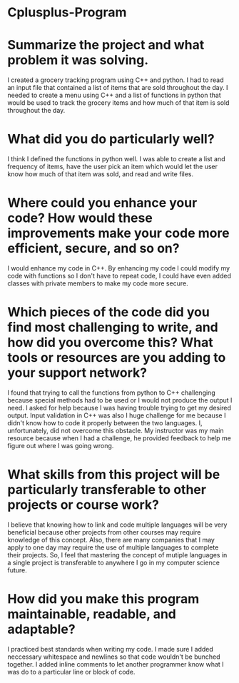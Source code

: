 # Cplusplus-Program

# Summarize the project and what problem it was solving.
I created a grocery tracking program using C++ and python.  I had to read an input file that contained a list of items that are sold throughout the day.  I needed to create a menu using C++ and a list of functions in python that would be used to track the grocery items and how much of that item is sold throughout the day.

# What did you do particularly well?
I think I defined the functions in python well.  I was able to create a list and frequency of items, have the user pick an item which would let the user know how much of that item was sold, and read and write files.

# Where could you enhance your code? How would these improvements make your code more efficient, secure, and so on?
I would enhance my code in C++.  By enhancing my code I could modify my code with functions so I don't have to repeat code, I could have even added classes with private members to make my code more secure.

# Which pieces of the code did you find most challenging to write, and how did you overcome this? What tools or resources are you adding to your support network?
I found that trying to call the functions from python to C++ challenging because special methods had to be used or I would not produce the output I need.  I asked for help because I was having trouble trying to get my desired output.  Input validation in C++ was also I huge challenge for me because I didn't know how to code it properly between the two languages.  I, unfortunately, did not overcome this obstacle. My instructor was my main resource because when I had a challenge, he provided feedback to help me figure out where I was going wrong.

# What skills from this project will be particularly transferable to other projects or course work?
I believe that knowing how to link and code multiple languages will be very beneficial because other projects from other courses may require knowledge of this concept.  Also, there are many companies that I may apply to one day may require the use of multiple languages to complete their projects. So, I feel that mastering the concept of mutiple languages in a single project is transferable to anywhere I go in my computer science future.

# How did you make this program maintainable, readable, and adaptable?
I practiced best standards when writing my code.  I made sure I added neccessary whitespace and newlines so that code wouldn't be bunched together.  I added inline comments to let another programmer know what I was do to a particular line or block of code. 
